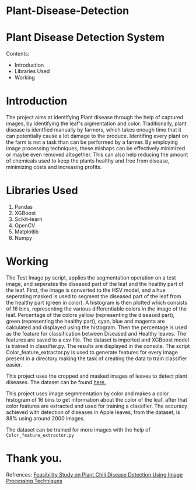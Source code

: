 # Plant-Disease-Detection



Plant Disease Detection System
=====================================

Contents:
- Introduction
- Libraries Used
- Working

Introduction
=====================================

The project aims at identifying Plant disease through the help of captured images,
by identifying the leaf's pigmentation and color. Traditionally, plant disease is
identfied manually by farmers, which takes enough time that it can potentially cause
a lot damage to the produce. Identifing every plant on the farm is not a task than can be 
performed by a farmer. By employing image processing techniques, these mishaps
can be effectively minimized or maybe even removed altogether. This can also help 
reducing the amount of chemicals used to keep the plants healthy and free from disease,
minimizing costs and increasing profits.


Libraries Used
======================================
1. Pandas
2. XGBoost
3. Scikit-learn
4. OpenCV
5. Matplotlib
6. Numpy


Working
=======================================

The Test Image.py script, applies the segmentation operation on a test image, and seperates the diseased
part of the leaf and the healthy part of the leaf. First, the image is converted to the HSV model, and 
a hue seperating masked is used to segment the diseased part of the leaf from the healthy part (green in
color). A histogram is then plotted which consists of 16 bins, representing the various differentiable
colors in the image of the leaf. Percentage of the colors yellow (representing the diseased part), green
(representing the healthy part), cyan, blue and magenta are calculated and displayed using the histogram.
Then the percentage is used as the feature for classification between Diseased and Healthy leaves. The features
are saved to a csv file. The dataset is imported and XGBoost model is trained in classifier.py. The results are 
displayed in the console. 
The script Color_feature_extractor.py is used to generate features for every image present in a directory making 
the task of creating the data to train classifier easier.



This project uses the cropped and masked images of leaves to detect plant diseases. The dataset can be found [here.](https://github.com/johri002/Automatic-leaf-infection-identifier/tree/master/Image%20Dataset)

This project uses image segmmentation by color and makes a color histogram of 16 bins to get information about the color of the leaf, after that color features are extracted and used for training a classifier. The accuracy achieved with detection of diseases in Apple leaves, from the dataset, is 88% using around 2000 images.

The dataset can be trained for more images with the help of ```Color_feature_extractor.py```



Thank you.
===========================================



Refrences: 
[Feasibility Study on Plant Chili Disease Detection Using Image Processing Techniques](https://ieeexplore.ieee.org/document/6169716)
